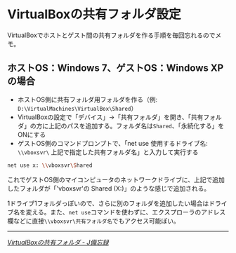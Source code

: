 # VirtualBoxの共有フォルダ設定

VirtualBoxでホストとゲスト間の共有フォルダを作る手順を毎回忘れるのでメモ。

<!-- READMORE -->


## ホストOS：Windows 7、ゲストOS：Windows XPの場合

- ホストOS側に共有フォルダ用フォルダを作る（例: `D:\VirtualMachines\VirtualBox\Shared`）
- VirtualBoxの設定で「デバイス」->「共有フォルダ」を開き、「共有フォルダ」の方に上記のパスを追加する。フォルダ名は`Shared`、「永続化する」をONにする
- ゲストOS側のコマンドプロンプトで、「net use 使用するドライブ名: `\\vboxsvr\` 上記で指定した共有フォルダ名」と入力して実行する

~~~ sh
net use x: \\vboxsvr\Shared
~~~

これでゲストOS側のマイコンピュータのネットワークドライブに、上記で追加したフォルダが「'vboxsvr'の Shared (X:)」のような感じで追加される。

1ドライブ1フォルダっぽいので、さらに別のフォルダを追加したい場合はドライブ名を変える。また、`net use`コマンドを使わずに、エクスプローラのアドレス欄などに直接`\\vboxsvr\共有フォルダ名`でもアクセス可能ぽい。

---

<cite>[VirtualBoxの共有フォルダ - J備忘録](http://blog.goo.ne.jp/j_adversaria/e/9eace0f5c9a27066ce6121fd895d8192)</cite>
